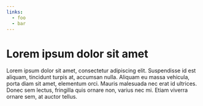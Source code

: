```yaml
---
links:
  - foo
  - bar
---
```

# Lorem ipsum dolor sit amet

Lorem ipsum dolor sit amet, consectetur adipiscing elit. Suspendisse id est aliquam, tincidunt turpis at, accumsan nulla. Aliquam eu massa vehicula, porta diam sit amet, elementum orci. Mauris malesuada nec erat id ultrices. Donec sem lectus, fringilla quis ornare non, varius nec mi. Etiam viverra ornare sem, at auctor tellus.
